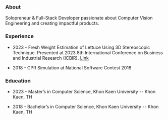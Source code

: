 ### About
Solopreneur & Full-Stack Developer passionate about Computer Vision Engineering and creating impactful products.

### Experience

- 2023 - Fresh Weight Estimation of Lettuce Using 3D Stereoscopic Technique. Presented at 2023 8th International Conference on Business and Industrial Research (ICBIR). [Link](https://ieeexplore.ieee.org/document/10147436)

- 2018 - CPR Simulation at National Software Contest 2018

### Education

- 2023 - Master’s in Computer Science, Khon Kaen University
-- Khon Kaen, TH

- 2018 - Bachelor’s in Computer Science, Khon Kaen University
-- Khon Kaen, TH




